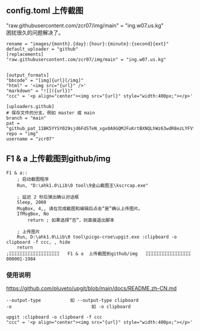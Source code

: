 ## config.toml 上传截图

"raw.githubusercontent.com/zcr07/img/main" = "ing.w07.us.kg"  
困扰很久的问题解决了。


```
rename = "images/{month}.{day}:{hour}:{minute}:{second}{ext}"
default_uploader = "github"
[replacements]
"raw.githubusercontent.com/zcr07/img/main" = "ing.w07.us.kg"


[output_formats]
"bbcode" = "[img]{url}[/img]"
"html" = '<img src="{url}" />'
"markdown" = "![]({url})"
"ccc" = '<p align="center"><img src="{url}" style="width:400px;"></p>'

[uploaders.github]
# 保存文件的分支，例如 master 或 main
branch = "main"
pat = "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"
repo = "img"
username = "zcr07"
```

## F1 & a  上传截图到github/img

```
F1 & a::
    ; 启动截图程序
    Run, "D:\ahk1.0\Lib\0 tool\9金山截图王\kscrcap.exe"
    
    ; 延迟 2 秒后弹出确认对话框
    Sleep, 2000
    MsgBox, 4,, 请在完成截图和编辑后点击“是”确认上传图片。
    IfMsgBox, No
        return ; 如果选择“否”，则直接退出脚本
    
    ; 上传图片
    Run, D:\ahk1.0\Lib\0 tool\picgo-croe\upgit.exe :clipboard -o clipboard -f ccc, , hide
    return
;ΞΞΞΞΞΞΞΞΞΞΞΞΞΞΞΞΞΞΞ   F1 & a  上传截图到github/img   ΞΞΞΞΞΞΞΞΞΞΞΞΞΞΞΞΞ  000001-1984
```

### 使用说明

https://github.com/pluveto/upgit/blob/main/docs/README.zh-CN.md

```
--output-type           如 --output-type clipboard
-o                              如 -o clipboard

upgit :clipboard -o clipboard -f ccc    
"ccc" = '<p align="center"><img src="{url}" style="width:400px;"></p>'
```
                         